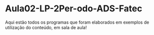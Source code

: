 # Aula02-LP-2Per-odo-ADS-Fatec
Aqui estão todos os programas que foram elaborados em exemplos de utilização do conteúdo, em sala de aula!
